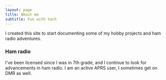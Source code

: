 ```yaml
---
layout: page
title: About me
subtitle: Fun with tech
---
```


I created this site to start documenting some of my hobby projects and ham radio adventures.


### Ham radio

I've been licensed since I was in 7th grade, and I continue to look for advancements in ham radio.  I am an active APRS user, I sometimes get on DMR as well.

